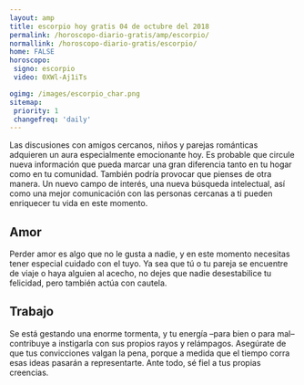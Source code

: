 ```yaml
---
layout: amp
title: escorpio hoy gratis 04 de octubre del 2018 
permalink: /horoscopo-diario-gratis/amp/escorpio/
normallink: /horoscopo-diario-gratis/escorpio/
home: FALSE
horoscopo:
 signo: escorpio
 video: 0XWl-Aj1iTs

ogimg: /images/escorpio_char.png
sitemap:
 priority: 1
 changefreq: 'daily'
---
```



Las discusiones con amigos cercanos, niños y parejas románticas adquieren un aura especialmente emocionante hoy. Es probable que circule nueva información que pueda marcar una gran diferencia tanto en tu hogar como en tu comunidad. También podría provocar que pienses de otra manera. Un nuevo campo de interés, una nueva búsqueda intelectual, así como una mejor comunicación con las personas cercanas a ti pueden enriquecer tu vida en este momento.

## Amor

Perder amor es algo que no le gusta a nadie, y en este momento necesitas tener especial cuidado con el tuyo. Ya sea que tú o tu pareja se encuentre de viaje o haya alguien al acecho, no dejes que nadie desestabilice tu felicidad, pero también actúa con cautela.

## Trabajo

Se está gestando una enorme tormenta, y tu energía –para bien o para mal– contribuye a instigarla con sus propios rayos y relámpagos. Asegúrate de que tus convicciones valgan la pena, porque a medida que el tiempo corra esas ideas pasarán a representarte. Ante todo, sé fiel a tus propias creencias.